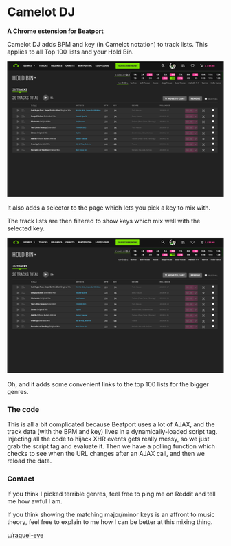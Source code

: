 # Camelot DJ

**A Chrome estension for Beatport**



Camelot DJ adds BPM and key (in Camelot notation) to track lists.
This applies to all Top 100 lists and your Hold Bin.

![Top 100](/screenshot/hold-bin-1280x800.png?raw=true "Top 100 screenshot")



It also adds a selector to the page which lets you pick a key to mix with.

The track lists are then filtered to show keys which mix well with the selected key.

![Hold Bin](/screenshot/hold-bin-1280x800.png?raw=true "Hold Bin screenshot")

Oh, and it adds some convenient links to the top 100 lists for the bigger genres.



### The code

This is all a bit complicated because Beatport uses a lot of AJAX, and the track data (with the BPM and key) lives in a dynamically-loaded script tag. Injecting all the code to hijack XHR events gets really messy, so we just grab the script tag and evaluate it. Then we have a polling function which checks to see when the URL changes after an AJAX call, and then we reload the data.



### Contact

If you think I picked terrible genres, feel free to ping me on Reddit and tell me how awful I am.

If you think showing the matching major/minor keys is an affront to music theory, feel free to explain to me how I can be better at this mixing thing.

[u/raquel-eve](https://www.reddit.com/user/raquel-eve)
